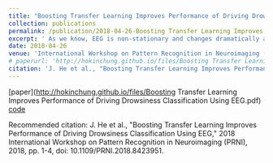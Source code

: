```yaml
---
title: "Boosting Transfer Learning Improves Performance of Driving Drowsiness Classification Using EEG"
collection: publications
permalink: /publication/2018-04-26-Boosting Transfer Learning Improves Performance of Driving Drowsiness Classification Using EEG
excerpt: ' As we know, EEG is non-stationary and changes dramatically across sessions, which leads to a great challenge how to establish a model that has a good performance across sessions. In this study, we combined boosting strategy and transfer learning method to establish a model for identifying driving drowsiness states from alertness states based on the features of power spectral density (PSD). The model trained using the data collected a few days ago (session1) was tuned using very small portion of the data collected in the current session can achieve a good performance as tested in the current session (session2). The results demonstrated that the proposed boosting transfer learning method significantly outperformed the support vector machine (SVM) and AdaBoost methods. The proposed method could promote practical use of drowsiness detection system in a real vehicle due to its good cross-session performance'
date: 2018-04-26
venue: 'International Workshop on Pattern Recognition in Neuroimaging (PRNI)'
# paperurl: 'http://hokinchung.github.io/files/Boosting Transfer Learning Improves Performance of Driving Drowsiness Classification Using EEG.pdf'
citation: 'J. He et al., "Boosting Transfer Learning Improves Performance of Driving Drowsiness Classification Using EEG," 2018 International Workshop on Pattern Recognition in Neuroimaging (PRNI), 2018, pp. 1-4, doi: 10.1109/PRNI.2018.8423951.'
---
```

<!-- This paper is about the number 1. The number 2 is left for future work. -->

[paper](http://hokinchung.github.io/files/Boosting Transfer Learning Improves Performance of Driving Drowsiness Classification Using EEG.pdf) [code](https://github.com/HoKinChung/boosting_transfer_learning)

Recommended citation: J. He et al., "Boosting Transfer Learning Improves Performance of Driving Drowsiness Classification Using EEG," 2018 International Workshop on Pattern Recognition in Neuroimaging (PRNI), 2018, pp. 1-4, doi: 10.1109/PRNI.2018.8423951.